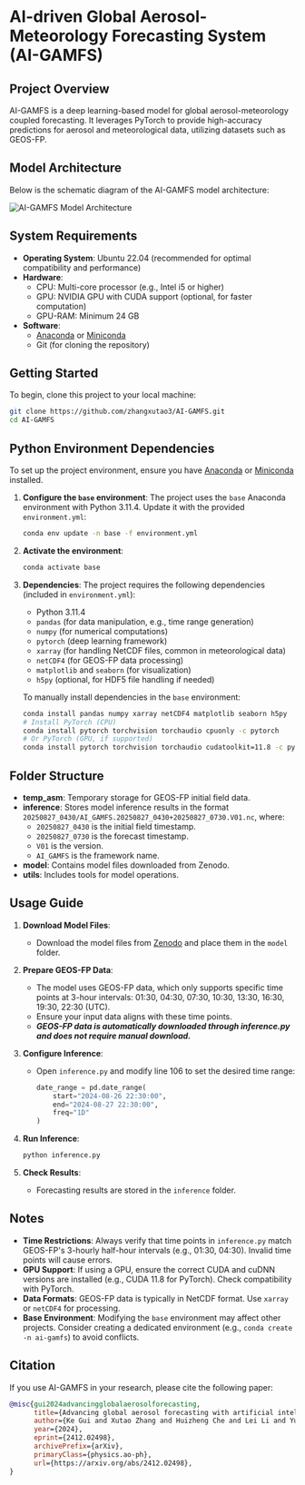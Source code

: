 # AI-driven Global Aerosol-Meteorology Forecasting System (AI-GAMFS)

## Project Overview
AI-GAMFS is a deep learning-based model for global aerosol-meteorology coupled forecasting. It leverages PyTorch to provide high-accuracy predictions for aerosol and meteorological data, utilizing datasets such as GEOS-FP.

## Model Architecture
Below is the schematic diagram of the AI-GAMFS model architecture:

![AI-GAMFS Model Architecture](model.png)

## System Requirements
- **Operating System**: Ubuntu 22.04 (recommended for optimal compatibility and performance)
- **Hardware**: 
  - CPU: Multi-core processor (e.g., Intel i5 or higher)
  - GPU: NVIDIA GPU with CUDA support (optional, for faster computation)
  - GPU-RAM: Minimum 24 GB
- **Software**: 
  - [Anaconda](https://www.anaconda.com/) or [Miniconda](https://docs.conda.io/en/latest/miniconda.html)
  - Git (for cloning the repository)

## Getting Started
To begin, clone this project to your local machine:
```bash
git clone https://github.com/zhangxutao3/AI-GAMFS.git
cd AI-GAMFS
```

## Python Environment Dependencies
To set up the project environment, ensure you have [Anaconda](https://www.anaconda.com/) or [Miniconda](https://docs.conda.io/en/latest/miniconda.html) installed.

1. **Configure the `base` environment**:
   The project uses the `base` Anaconda environment with Python 3.11.4. Update it with the provided `environment.yml`:
   ```bash
   conda env update -n base -f environment.yml
   ```

2. **Activate the environment**:
   ```bash
   conda activate base
   ```

3. **Dependencies**:
   The project requires the following dependencies (included in `environment.yml`):
   - Python 3.11.4
   - `pandas` (for data manipulation, e.g., time range generation)
   - `numpy` (for numerical computations)
   - `pytorch` (deep learning framework)
   - `xarray` (for handling NetCDF files, common in meteorological data)
   - `netCDF4` (for GEOS-FP data processing)
   - `matplotlib` and `seaborn` (for visualization)
   - `h5py` (optional, for HDF5 file handling if needed)

   To manually install dependencies in the `base` environment:
   ```bash
   conda install pandas numpy xarray netCDF4 matplotlib seaborn h5py
   # Install PyTorch (CPU)
   conda install pytorch torchvision torchaudio cpuonly -c pytorch
   # Or PyTorch (GPU, if supported)
   conda install pytorch torchvision torchaudio cudatoolkit=11.8 -c pytorch
   ```

## Folder Structure
- **temp_asm**: Temporary storage for GEOS-FP initial field data.
- **inference**: Stores model inference results in the format `20250827_0430/AI_GAMFS.20250827_0430+20250827_0730.V01.nc`, where:
  - `20250827_0430` is the initial field timestamp.
  - `20250827_0730` is the forecast timestamp.
  - `V01` is the version.
  - `AI_GAMFS` is the framework name.
- **model**: Contains model files downloaded from Zenodo.
- **utils**: Includes tools for model operations.

## Usage Guide
1. **Download Model Files**:
   - Download the model files from [Zenodo](https://zenodo.org/records/16810754) and place them in the `model` folder.

2. **Prepare GEOS-FP Data**:
   - The model uses GEOS-FP data, which only supports specific time points at 3-hour intervals: 01:30, 04:30, 07:30, 10:30, 13:30, 16:30, 19:30, 22:30 (UTC).
   - Ensure your input data aligns with these time points.
   - ***GEOS-FP data is automatically downloaded through inference.py and does not require manual download.***

3. **Configure Inference**:
   - Open `inference.py` and modify line 106 to set the desired time range:
     ```python
     date_range = pd.date_range(
         start="2024-08-26 22:30:00",
         end="2024-08-27 22:30:00",
         freq="1D"
     )
     ```

4. **Run Inference**:
   ```bash
   python inference.py
   ```

5. **Check Results**:
   - Forecasting results are stored in the `inference` folder.

## Notes
- **Time Restrictions**: Always verify that time points in `inference.py` match GEOS-FP's 3-hourly half-hour intervals (e.g., 01:30, 04:30). Invalid time points will cause errors.
- **GPU Support**: If using a GPU, ensure the correct CUDA and cuDNN versions are installed (e.g., CUDA 11.8 for PyTorch). Check compatibility with PyTorch.
- **Data Formats**: GEOS-FP data is typically in NetCDF format. Use `xarray` or `netCDF4` for processing.
- **Base Environment**: Modifying the `base` environment may affect other projects. Consider creating a dedicated environment (e.g., `conda create -n ai-gamfs`) to avoid conflicts.

## Citation
If you use AI-GAMFS in your research, please cite the following paper:

```bibtex
@misc{gui2024advancingglobalaerosolforecasting,
      title={Advancing global aerosol forecasting with artificial intelligence}, 
      author={Ke Gui and Xutao Zhang and Huizheng Che and Lei Li and Yu Zheng and Linchang An and Yucong Miao and Hujia Zhao and Oleg Dubovik and Brent Holben and Jun Wang and Pawan Gupta and Elena S. Lind and Carlos Toledano and Hong Wang and Zhili Wang and Yaqiang Wang and Xiaomeng Huang and Kan Dai and Xiangao Xia and Xiaofeng Xu and Xiaoye Zhang},
      year={2024},
      eprint={2412.02498},
      archivePrefix={arXiv},
      primaryClass={physics.ao-ph},
      url={https://arxiv.org/abs/2412.02498}, 
}
```